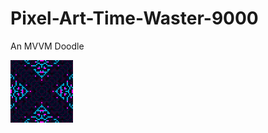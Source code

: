 # Pixel-Art-Time-Waster-9000
An MVVM Doodle

<img src="HonorsProject-0.1/Art/Save0.png" height="100" width="100"></img>
